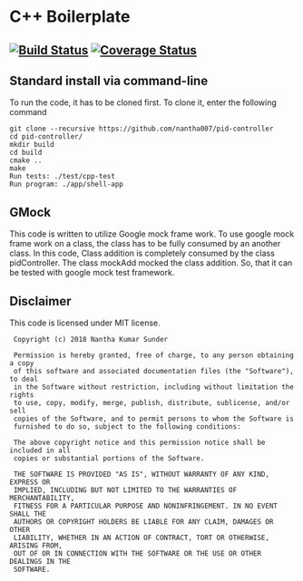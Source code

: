 # C++ Boilerplate

[![Build Status](https://travis-ci.com/smahajan07/pid-controller.svg?branch=master)](https://travis-ci.com/smahajan07/pid-controller)
[![Coverage Status](https://coveralls.io/repos/github/smahajan07/pid-controller/badge.svg?branch=master)](https://coveralls.io/github/smahajan07/pid-controller?branch=master)
---

## Standard install via command-line
To run the code, it has to be cloned first. To clone it, enter the following command

```
git clone --recursive https://github.com/nantha007/pid-controller
cd pid-controller/
mkdir build
cd build
cmake ..
make
Run tests: ./test/cpp-test
Run program: ./app/shell-app
```

## GMock 

This code is written to utilize Google mock frame work. To use google mock frame work on a class, the class has to be fully consumed by an another class. In this code, Class addition is completely consumed by the class pidController. The class mockAdd mocked the class addition. So, that it can be tested with google mock test framework.

## Disclaimer
This code is licensed under MIT license.

```
 Copyright (c) 2018 Nantha Kumar Sunder

 Permission is hereby granted, free of charge, to any person obtaining a copy
 of this software and associated documentation files (the "Software"), to deal
 in the Software without restriction, including without limitation the rights
 to use, copy, modify, merge, publish, distribute, sublicense, and/or sell
 copies of the Software, and to permit persons to whom the Software is
 furnished to do so, subject to the following conditions:

 The above copyright notice and this permission notice shall be included in all
 copies or substantial portions of the Software.

 THE SOFTWARE IS PROVIDED "AS IS", WITHOUT WARRANTY OF ANY KIND, EXPRESS OR
 IMPLIED, INCLUDING BUT NOT LIMITED TO THE WARRANTIES OF MERCHANTABILITY,
 FITNESS FOR A PARTICULAR PURPOSE AND NONINFRINGEMENT. IN NO EVENT SHALL THE
 AUTHORS OR COPYRIGHT HOLDERS BE LIABLE FOR ANY CLAIM, DAMAGES OR OTHER
 LIABILITY, WHETHER IN AN ACTION OF CONTRACT, TORT OR OTHERWISE, ARISING FROM,
 OUT OF OR IN CONNECTION WITH THE SOFTWARE OR THE USE OR OTHER DEALINGS IN THE
 SOFTWARE.
```
